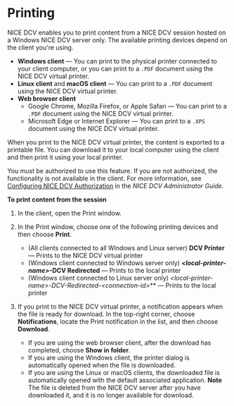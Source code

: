 # Printing<a name="using-print"></a>

NICE DCV enables you to print content from a NICE DCV session hosted on a Windows NICE DCV server only\. The available printing devices depend on the client you're using\.
+ **Windows client** — You can print to the physical printer connected to your client computer, or you can print to a `.PDF` document using the NICE DCV virtual printer\.
+ **Linux client** and **macOS client** — You can print to a `.PDF` document using the NICE DCV virtual printer\.
+ **Web browser client**
  + Google Chrome, Mozilla Firefox, or Apple Safari — You can print to a `.PDF` document using the NICE DCV virtual printer\.
  + Microsoft Edge or Internet Explorer — You can print to a `.XPS` document using the NICE DCV virtual printer\.

When you print to the NICE DCV virtual printer, the content is exported to a printable file\. You can download it to your local computer using the client and then print it using your local printer\.

You must be authorized to use this feature\. If you are not authorized, the functionality is not available in the client\. For more information, see [Configuring NICE DCV Authorization](https://docs.aws.amazon.com/dcv/latest/adminguide/security-authorization.html) in the *NICE DCV Administrator Guide*\.

**To print content from the session**

1. In the client, open the Print window\.

1. In the Print window, choose one of the following printing devices and then choose **Print**\.
   + \(All clients connected to all Windows and Linux server\) **DCV Printer** — Prints to the NICE DCV virtual printer
   + \(Windows client connected to Windows server only\) ***<local\-printer\-name>*\-DCV Redirected** — Prints to the local printer
   + \(Windows client connected to Linux server only\) ***<local\-printer\-name>*\-DCV\-Redirected\-*<connection\-id>*** — Prints to the local printer

1. If you print to the NICE DCV virtual printer, a notification appears when the file is ready for download\. In the top\-right corner, choose **Notifications**, locate the Print notification in the list, and then choose **Download**\.
   + If you are using the web browser client, after the download has completed, choose **Show in folder**\.
   + If you are using the Windows client, the printer dialog is automatically opened when the file is downloaded\.
   + If you are using the Linux or macOS clients, the downloaded file is automatically opened with the default associated application\.
**Note**  
The file is deleted from the NICE DCV server after you have downloaded it, and it is no longer available for download\.